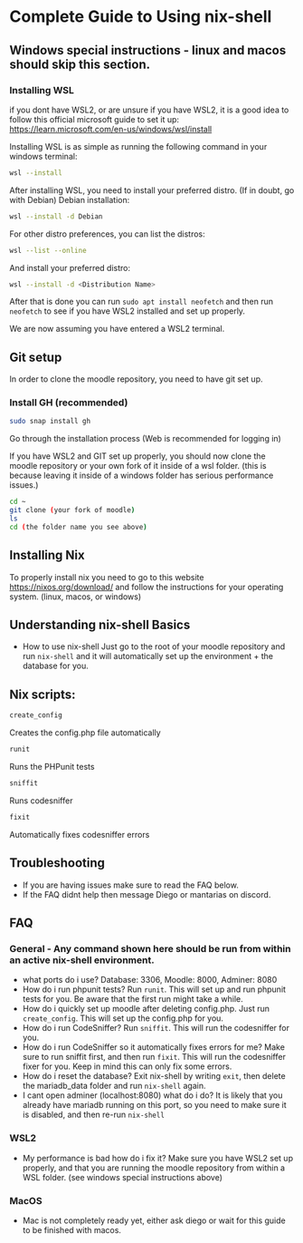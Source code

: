 # Complete Guide to Using nix-shell

## Windows special instructions - linux and macos should skip this section.
### Installing WSL
if you dont have WSL2, or are unsure if you have WSL2, it is a good idea to follow this official microsoft guide to set it up: https://learn.microsoft.com/en-us/windows/wsl/install

Installing WSL is as simple as running the following command in your windows terminal:
```bash
wsl --install
```

After installing WSL, you need to install your preferred distro. (If in doubt, go with Debian)
Debian installation:
```bash
wsl --install -d Debian
```

For other distro preferences, you can list the distros:
```bash
wsl --list --online
```

And install your preferred distro:
```bash
wsl --install -d <Distribution Name>
```

After that is done you can run `sudo apt install neofetch` and then run `neofetch` to see if you have WSL2 installed and set up properly.

We are now assuming you have entered a WSL2 terminal.

## Git setup
In order to clone the moodle repository, you need to have git set up.

### Install GH (recommended)
```bash
sudo snap install gh
```

Go through the installation process (Web is recommended for logging in)

If you have WSL2 and GIT set up properly, you should now clone the moodle repository or your own fork of it inside of a wsl folder. (this is because leaving it inside of a windows folder has serious performance issues.)

```bash
cd ~
git clone (your fork of moodle)
ls 
cd (the folder name you see above)
```

## Installing Nix
To properly install nix you need to go to this website https://nixos.org/download/ and follow the instructions for your operating system. (linux, macos, or windows)


## Understanding nix-shell Basics
- How to use nix-shell
Just go to the root of your moodle repository and run `nix-shell` and it will automatically set up the environment + the database for you.


## Nix scripts:
```bash
create_config
```
Creates the config.php file automatically

```bash
runit
```
Runs the PHPunit tests

```bash
sniffit
```
Runs codesniffer

```bash
fixit
```
Automatically fixes codesniffer errors

## Troubleshooting
- If you are having issues make sure to read the FAQ below.
- If the FAQ didnt help then message Diego or mantarias on discord.


## FAQ
### General - Any command shown here should be run from within an active nix-shell environment.
- what ports do i use? Database: 3306, Moodle: 8000, Adminer: 8080
- How do i run phpunit tests? Run `runit`. This will set up and run phpunit tests for you. Be aware that the first run might take a while.
- How do i quickly set up moodle after deleting config.php. Just run `create_config`. This will set up the config.php for you.
- How do i run CodeSniffer? Run `sniffit`. This will run the codesniffer for you.
- How do i run CodeSniffer so it automatically fixes errors for me? Make sure to run sniffit first, and then run `fixit`. This will run the codesniffer fixer for you. Keep in mind this can only fix some errors.
- How do i reset the database? Exit nix-shell by writing `exit`, then delete the mariadb_data folder and run `nix-shell` again.
- I cant open adminer (localhost:8080) what do i do? It is likely that you already have mariadb running on this port, so you need to make sure it is disabled, and then re-run `nix-shell`
### WSL2
- My performance is bad how do i fix it? Make sure you have WSL2 set up properly, and that you are running the moodle repository from within a WSL folder. (see windows special instructions above)

### MacOS
- Mac is not completely ready yet, either ask diego or wait for this guide to be finished with macos.

